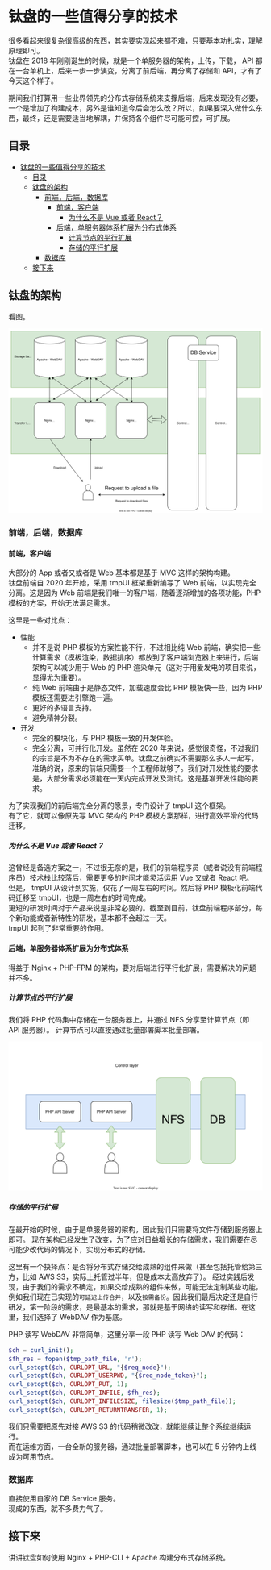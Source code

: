 # 钛盘的一些值得分享的技术

很多看起来很复杂很高级的东西，其实要实现起来都不难，只要基本功扎实，理解原理即可。  
钛盘在 2018 年刚刚诞生的时候，就是一个单服务器的架构，上传，下载， API 都在一台单机上，后来一步一步演变，分离了前后端，再分离了存储和 API，才有了今天这个样子。  

期间我们打算用一些业界领先的分布式存储系统来支撑后端，后来发现没有必要，一个是增加了构建成本，另外是谁知道今后会怎么改？所以，如果要深入做什么东西，最终，还是需要适当地解耦，并保持各个组件尽可能可控，可扩展。  

## 目录

- [钛盘的一些值得分享的技术](#钛盘的一些值得分享的技术)
  - [目录](#目录)
  - [钛盘的架构](#钛盘的架构)
    - [前端，后端，数据库](#前端后端数据库)
      - [前端，客户端](#前端客户端)
        - [为什么不是 Vue 或者 React？](#为什么不是-vue-或者-react)
      - [后端，单服务器体系扩展为分布式体系](#后端单服务器体系扩展为分布式体系)
        - [计算节点的平行扩展](#计算节点的平行扩展)
        - [存储的平行扩展](#存储的平行扩展)
    - [数据库](#数据库)
  - [接下来](#接下来)

## 钛盘的架构
看图。  

![](img/tmplink.svg)

### 前端，后端，数据库

#### 前端，客户端
大部分的 App 或者又或者是 Web 基本都是基于 MVC 这样的架构构建。  
钛盘前端自 2020 年开始，采用 tmpUI 框架重新编写了 Web 前端，以实现完全分离。这是因为 Web 前端是我们唯一的客户端，随着逐渐增加的各项功能，PHP 模板的方案，开始无法满足需求。  

这里是一些对比点：
* 性能
  * 并不是说 PHP 模板的方案性能不行，不过相比纯 Web 前端，确实把一些计算需求（模板渲染，数据排序）都放到了客户端浏览器上来进行，后端架构可以减少用于 Web 的 PHP 渲染单元（这对于用爱发电的项目来说，显得尤为重要）。
  * 纯 Web 前端由于是静态文件，加载速度会比 PHP 模板快一些，因为 PHP 模板还需要进引擎跑一遍。
  * 更好的多语言支持。
  * 避免精神分裂。
* 开发
  * 完全的模块化，与 PHP 模板一致的开发体验。
  * 完全分离，可并行化开发。虽然在 2020 年来说，感觉很奇怪，不过我们的宗旨是不为不存在的需求买单。钛盘之前确实不需要那么多人一起写，准确的说，原来的前端只需要一个工程师就够了。我们对开发性能的要求是，大部分需求必须能在一天内完成开发及测试。这是基准开发性能的要求。  

为了实现我们的前后端完全分离的愿景，专门设计了 tmpUI 这个框架。  
有了它，就可以像原先写 MVC 架构的 PHP 模板方案那样，进行高效平滑的代码迁移。  

##### 为什么不是 Vue 或者 React？
这曾经是备选方案之一，不过很无奈的是，我们的前端程序员（或者说没有前端程序员）技术栈比较落后，需要更多的时间才能灵活运用 Vue 又或者 React 吧。  
但是， tmpUI 从设计到实施，仅花了一周左右的时间。然后将 PHP 模板化前端代码迁移至 tmpUI，也是一周左右的时间完成。  
更短的研发时间对于产品来说是非常必要的。截至到目前，钛盘前端程序部分，每个新功能或者新特性的研发，基本都不会超过一天。  
tmpUI 起到了非常重要的作用。

#### 后端，单服务器体系扩展为分布式体系
得益于 Nginx + PHP-FPM 的架构，要对后端进行平行化扩展，需要解决的问题并不多。  

##### 计算节点的平行扩展
我们将 PHP 代码集中存储在一台服务器上，并通过 NFS 分享至计算节点（即 API 服务器）。
计算节点可以直接通过批量部署脚本批量部署。  

![](img/control-layer.svg)

##### 存储的平行扩展
在最开始的时候，由于是单服务器的架构，因此我们只需要将文件存储到服务器上即可。
现在架构已经发生了改变，为了应对日益增长的存储需求，我们需要在尽可能少改代码的情况下，实现分布式的存储。

这里有一个抉择点：是否将分布式存储交给成熟的组件来做（甚至包括托管给第三方，比如 AWS S3，实际上托管过半年，但是成本太高放弃了）。
经过实践后发现，由于我们的需求不确定，如果交给成熟的组件来做，可能无法定制某些功能，例如我们现在已实现的``可延迟上传合并``，以及``按需备份``。因此我们最后决定还是自行研发，第一阶段的需求，是最基本的需求，那就是基于网络的读写和存储。在这里，我们选择了 WebDAV 作为基底。

PHP 读写 WebDAV 非常简单，这里分享一段 PHP 读写 Web DAV 的代码：  
```php
$ch = curl_init();
$fh_res = fopen($tmp_path_file, 'r');
curl_setopt($ch, CURLOPT_URL, "{$req_node}");
curl_setopt($ch, CURLOPT_USERPWD, "{$req_node_token}");
curl_setopt($ch, CURLOPT_PUT, 1);
curl_setopt($ch, CURLOPT_INFILE, $fh_res);
curl_setopt($ch, CURLOPT_INFILESIZE, filesize($tmp_path_file));
curl_setopt($ch, CURLOPT_RETURNTRANSFER, 1);
```
我们只需要把原先对接 AWS S3 的代码稍微改改，就能继续让整个系统继续运行。  
而在运维方面，一台全新的服务器，通过批量部署脚本，也可以在 5 分钟内上线成为可用节点。  

### 数据库
直接使用自家的 DB Service 服务。  
现成的东西，就不多费力气了。

## 接下来
讲讲钛盘如何使用 Nginx + PHP-CLI + Apache 构建分布式存储系统。